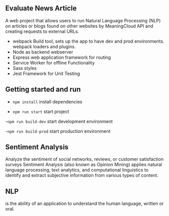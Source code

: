 ## Evaluate News Article
A web project that allows users to run Natural Language Processing (NLP) on articles or blogs found on other websites by MeaningCloud API and creating requests to external URLs.
- webpack Build tool, sets up the app to have dev and prod environments. webpack loaders and plugins.
- Node as backend webserver
- Express web application framework for routing    
- Service Worker for offline Functionality
- Sass styles
- Jest Framework for Unit Testing 

## Getting started and run

- `npm install` install dependencies

- `npm run start` start project

-`npm run build-dev` start development environment

-`npm run build-prod` start production environment


## Sentiment Analysis
Analyze the sentiment of social networks, reviews, or customer satisfaction surveys
Sentiment Analysis (also known as Opinion Mining) applies natural language processing, text analytics, and computational linguistics to identify and extract subjective information from various types of content.
## NLP
is the ability of an application to understand the human language, written or oral.
